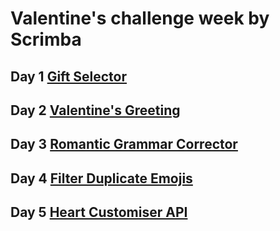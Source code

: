 # Valentine's challenge week by Scrimba

## Day 1 [Gift Selector](https://scrimba.com/scrim/co7e64910bb0e1023d53bc9ae)

## Day 2 [Valentine's Greeting](https://scrimba.com/scrim/cofef42f29ea3d81e994022fe)

## Day 3 [Romantic Grammar Corrector](https://scrimba.com/scrim/co720498883927ab2c49fad71)

## Day 4 [Filter Duplicate Emojis](https://scrimba.com/scrim/cob974133a750ba2d8e4dc955)

## Day 5 [Heart Customiser API](https://scrimba.com/scrim/co2034f1f8cd08312b9e63ac3)
